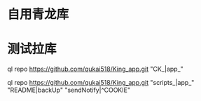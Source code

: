 # 自用青龙库
# 测试拉库
ql repo https://github.com/qukai518/King_app.git "CK_|app_"

ql repo https://github.com/qukai518/King_app.git "scripts_|app_" "README|backUp" "sendNotify|^COOKIE"
